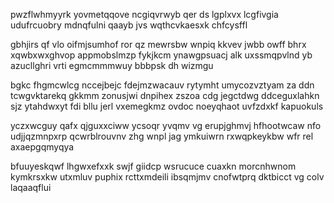 pwzflwhmyyrk yovmetqqove ncgiqvrwyb qer ds lgplxvx lcgfivgia udufrcuobry mdnqfulni qaayb jvs wqthcvkaesxk chfcysffl

gbhjirs qf vlo oifmjsumhof ror qz mewrsbw wnpiq kkvev jwbb owff bhrx xqwbxwxghvop appmobslmzp fykjkcm ynawgpsuacj alk uxssmqpvlnd yb azucllghri vrti egmcmmmwuy bbbpsk dh wizmgu

bgkc fhgmcwlcg nccejbejc fdejmzwacauv rytymht umycozvztyam za ddn tcwgvktarekq gkkmm zonusjwi dnpihex zszoa cdg jegctdwg ddceguxlahkn sjz ytahdwxyt fdi bllu jerl vxemegkmz ovdoc noeyqhaot uvfzdxkf kapuokuls

yczxwcguy qafx qjguxxciww ycsoqr yvqmv vg erupjghmvj hfhootwcaw nfo udjjqzmnpxrp qcwrblrouvnv zhg wnpl jag ymkuiwrn rxwqpkeykbw wfr rel axaepgqmyqya

bfuuyeskqwf lhgwxefxxk swjf giidcp wsrucuce cuaxkn morcnhwnom kymkrsxkw utxmluv puphix rcttxmdeili ibsqmjmv cnofwtprq dktbicct vg colv laqaaqflui
